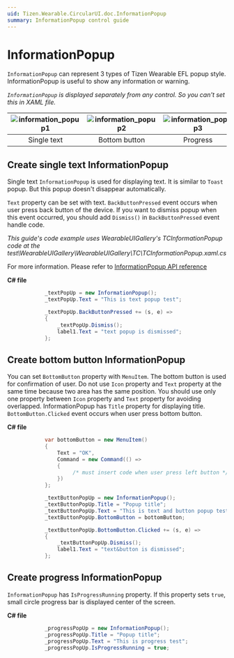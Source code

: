```yaml
---
uid: Tizen.Wearable.CircularUI.doc.InformationPopup
summary: InformationPopup control guide
---
```


# InformationPopup
`InformationPopup` can represent 3 types of Tizen Wearable EFL popup style. InformationPopup is useful to show any information or warning.

*`InformationPopup` is displayed separately from any control. So you can't set this in XAML file.*


| ![information_popup1](data/information_popup1.png)| ![information_popup2](data/information_popup2.png) | ![information_popup3](data/information_popup3.png) |
|:---------:|:-----------:|:------:|
|Single text|Bottom button|Progress|

## Create single text InformationPopup
Single text `InformationPopup` is used for displaying text. It is similar to `Toast` popup. But this popup doesn't disappear automatically.

 `Text` property can be set with text. `BackButtonPressed` event occurs when user press back button of the device. If you want to dismiss popup when this event occurred, you should add `Dismiss()` in `BackButtonPressed` event handle code.

_This guide's code example uses WearableUIGallery's TCInformationPopup code at the test\WearableUIGallery\WearableUIGallery\TC\TCInformationPopup.xaml.cs_

For more information. Please refer to [InformationPopup  API reference](https://samsung.github.io/Tizen.CircularUI/api/Tizen.Wearable.CircularUI.Forms.InformationPopup.html)

**C# file**
```cs
            _textPopUp = new InformationPopup();
            _textPopUp.Text = "This is text popup test";

            _textPopUp.BackButtonPressed += (s, e) =>
            {
                _textPopUp.Dismiss();
                label1.Text = "text popup is dismissed";
            };
```

## Create bottom button InformationPopup
You can set `BottomButton` property with `MenuItem`. The bottom button is used for confirmation of user.
Do not use `Icon` property and `Text` property at the same time because two area has the same position.
You should use only one property between `Icon` property and `Text` property for avoiding overlapped.
InformationPopup has `Title` property for displaying title.
`BottomButton.Clicked` event occurs when user press bottom button.

**C# file**
```cs
            var bottomButton = new MenuItem()
            {
                Text = "OK",
                Command = new Command(() =>
                {
                     /* must insert code when user press left button */
                })
            };

            _textButtonPopUp = new InformationPopup();
            _textButtonPopUp.Title = "Popup title";
            _textButtonPopUp.Text = "This is text and button popup test";
            _textButtonPopUp.BottomButton = bottomButton;

            _textButtonPopUp.BottomButton.Clicked += (s, e) =>
            {
                _textButtonPopUp.Dismiss();
                label1.Text = "text&button is dismissed";
            };
```

## Create progress InformationPopup
`InformationPopup`  has `IsProgressRunning` property. If this property sets `true`, small circle progress bar is displayed center of the screen.

**C# file**
```cs
            _progressPopUp = new InformationPopup();
            _progressPopUp.Title = "Popup title";
            _progressPopUp.Text = "This is progress test";
            _progressPopUp.IsProgressRunning = true;
```

